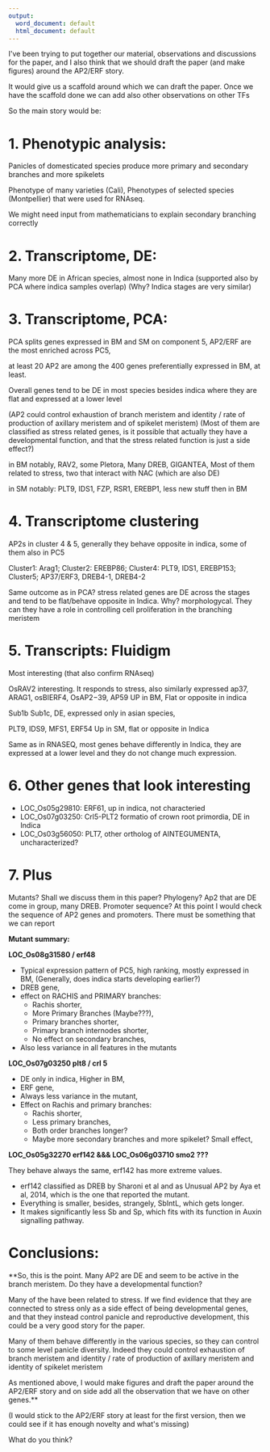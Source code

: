 ```yaml
---
output:
  word_document: default
  html_document: default
---
```

I've been trying to put together our material, observations and discussions for the paper, and I also think that we should draft the paper (and make figures) around the AP2/ERF story.

It would give us a scaffold around which we can draft the paper. Once we have the scaffold done we can add also other observations on other TFs

So the main story would be:

# 1. Phenotypic analysis:

Panicles of domesticated species produce more primary and secondary branches and more spikelets

Phenotype of many varieties (Cali), Phenotypes of selected species (Montpellier) that were used for RNAseq.

We might need input from mathematicians to explain secondary branching correctly

# 2. Transcriptome, DE:

Many more DE in African species, almost none in Indica (supported also by PCA where indica samples overlap)
(Why? Indica stages are very similar)

# 3. Transcriptome, PCA:

PCA splits genes expressed in BM and SM on component 5, AP2/ERF are the most enriched across PC5,

at least 20 AP2 are among the 400 genes preferentially expressed in BM, at least.

Overall genes tend to be DE in most species besides indica where they are flat and expressed at a lower level

(AP2 could control exhaustion of branch meristem and identity / rate of production of axillary meristem and  of spikelet meristem)
(Most of them are classified as stress related genes, is it possible that actually they have a developmental function, and that the stress related function is just a side effect?)

in BM notably, RAV2, some Pletora, Many DREB, GIGANTEA, Most of them related to stress, two that interact with NAC (which are also DE)

in SM notably: PLT9, IDS1, FZP, RSR1, EREBP1, less new stuff then in BM

# 4. Transcriptome clustering

AP2s in cluster 4 & 5, generally they behave opposite in indica, some of them also in PC5

Cluster1: Arag1; Cluster2: EREBP86; Cluster4: PLT9, IDS1, EREBP153; Cluster5; AP37/ERF3, DREB4-1, DREB4-2

Same outcome as in PCA? stress related genes are DE across the stages and tend to be flat/behave opposite in Indica. Why? morphologycal. They can they have a role in controlling cell proliferation in the branching meristem


# 5. Transcripts: Fluidigm

Most interesting (that also confirm RNAseq)

OsRAV2 interesting. It responds to stress, also similarly expressed ap37, ARAG1, osBIERF4,  OsAP2−39, AP59  UP in BM, Flat or opposite in indica

Sub1b Sub1c, DE, expressed only in asian species,

PLT9, IDS9, MFS1, ERF54 Up in SM, flat or opposite in Indica


Same as in RNASEQ, most genes behave differently in Indica, they are expressed at a lower level and they do not change much expression.

# 6. Other genes that look interesting

- LOC_Os05g29810: ERF61, up in indica, not characteried
- LOC_Os07g03250: Crl5-PLT2 formatio of crown root primordia, DE in Indica
- LOC_Os03g56050: PLT7, other ortholog of AINTEGUMENTA, uncharacterized?

# 7. Plus

Mutants? Shall we discuss them in this paper?
Phylogeny? Ap2 that are DE come in group, many DREB.
Promoter sequence? At this point I would check the sequence of AP2 genes and promoters. There must be something that we can report


**Mutant summary:**

**LOC_Os08g31580 / erf48**

- Typical expression pattern of PC5, high ranking, mostly expressed in BM, (Generally, does indica starts developing earlier?)
- DREB gene,
- effect on RACHIS and PRIMARY branches:
    - Rachis shorter,
    - More Primary Branches (Maybe???),
    - Primary branches shorter,
    - Primary branch internodes shorter,
    - No effect on secondary branches,
- Also less variance in all features in the mutants

**LOC_Os07g03250 plt8 / crl 5**

- DE only in indica, Higher in BM,
- ERF gene,
- Always less variance in the mutant,
- Effect on Rachis and primary branches:
    - Rachis shorter,
    - Less primary branches,
    - Both order branches longer?
    - Maybe more secondary branches and more spikelet? Small effect,

**LOC_Os05g32270 erf142 &&& LOC_Os06g03710 smo2 ???**

They behave always the same, erf142 has more extreme values.

- erf142 classified as DREB by Sharoni et al and as Unusual AP2 by Aya et al, 2014, which is the one that reported the mutant.
- Everything is smaller, besides, strangely, SbIntL, which gets longer.
-  It makes significantly less Sb and Sp, which fits with its function in Auxin signalling pathway.




# Conclusions:

**So, this is the point. Many AP2 are DE and seem to be active in the branch meristem. Do they have a developmental function?

Many of the have been related to stress. If we find evidence that they are connected to stress only as a side effect of being developmental genes, and that they instead control panicle and reproductive development, this could be a very good story for the paper.

Many of them behave differently in the various species, so they can control to some level panicle diversity.
Indeed they could control exhaustion of branch meristem and identity / rate of production of axillary meristem and identity of spikelet meristem

As mentioned above, I would make figures and draft the paper around the AP2/ERF story and on side add all the observation that we have on other genes.**

(I would stick to the AP2/ERF story at least for the first version, then we could see if it has enough novelty and what's missing)

What do you think?
